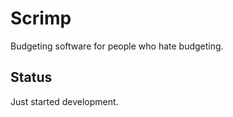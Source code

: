 Scrimp
=====

Budgeting software for people who hate budgeting.

Status
------

Just started development.